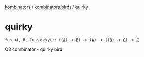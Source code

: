 [kombinators](../index.md) / [kombinators.birds](index.md) / [quirky](./quirky.md)

# quirky

`fun <A, B, C> quirky(): ((`[`A`](quirky.md#A)`) -> `[`B`](quirky.md#B)`) -> (`[`A`](quirky.md#A)`) -> ((`[`B`](quirky.md#B)`) -> `[`C`](quirky.md#C)`) -> `[`C`](quirky.md#C)

Q3 combinator - quirky bird

